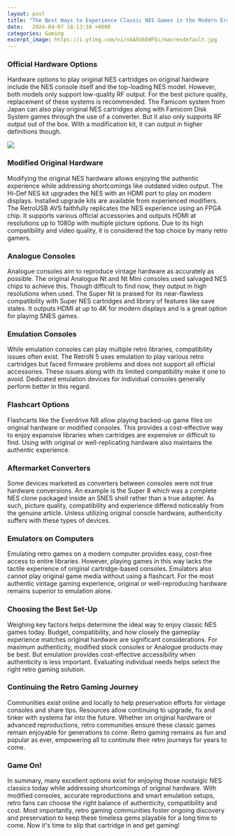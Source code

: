 ```yaml
---
layout: post
title: "The Best Ways to Experience Classic NES Games in the Modern Era"
date:   2024-04-07 18:13:10 +0000
categories: Gaming
excerpt_image: https://i.ytimg.com/vi/n6A5G6EWFGc/maxresdefault.jpg
---
```


### Official Hardware Options
Hardware options to play original NES cartridges on original hardware include the NES console itself and the top-loading NES model. However, both models only support low-quality RF output. For the best picture quality, replacement of these systems is recommended. The Famicom system from Japan can also play original NES cartridges along with Famicom Disk System games through the use of a converter. But it also only supports RF output out of the box. With a modification kit, it can output in higher definitions though.

![](https://i.ytimg.com/vi/n6A5G6EWFGc/maxresdefault.jpg)
### Modified Original Hardware   
Modifying the original NES hardware allows enjoying the authentic experience while addressing shortcomings like outdated video output. The Hi-Def NES kit upgrades the NES with an HDMI port to play on modern displays. Installed upgrade kits are available from experienced modifiers. The RetroUSB AVS faithfully replicates the NES experience using an FPGA chip. It supports various official accessories and outputs HDMI at resolutions up to 1080p with multiple picture options. Due to its high compatibility and video quality, it is considered the top choice by many retro gamers.
### Analogue Consoles
Analogue consoles aim to reproduce vintage hardware as accurately as possible. The original Analogue Nt and Nt Mini consoles used salvaged NES chips to achieve this. Though difficult to find now, they output in high resolutions when used. The Super Nt is praised for its near-flawless compatibility with Super NES cartridges and library of features like save states. It outputs HDMI at up to 4K for modern displays and is a great option for playing SNES games.
### Emulation Consoles
While emulation consoles can play multiple retro libraries, compatibility issues often exist. The RetroN 5 uses emulation to play various retro cartridges but faced firmware problems and does not support all official accessories. These issues along with its limited compatibility make it one to avoid. Dedicated emulation devices for individual consoles generally perform better in this regard.
### Flashcart Options  
Flashcarts like the Everdrive N8 allow playing backed-up game files on original hardware or modified consoles. This provides a cost-effective way to enjoy expansive libraries when cartridges are expensive or difficult to find. Using with original or well-replicating hardware also maintains the authentic experience.
### Aftermarket Converters
Some devices marketed as converters between consoles were not true hardware conversions. An example is the Super 8 which was a complete NES clone packaged inside an SNES shell rather than a true adapter. As such, picture quality, compatibility and experience differed noticeably from the genuine article. Unless utilizing original console hardware, authenticity suffers with these types of devices.
### Emulators on Computers
Emulating retro games on a modern computer provides easy, cost-free access to entire libraries. However, playing games in this way lacks the tactile experience of original cartridge-based consoles. Emulators also cannot play original game media without using a flashcart. For the most authentic vintage gaming experience, original or well-reproducing hardware remains superior to emulation alone.
### Choosing the Best Set-Up
Weighing key factors helps determine the ideal way to enjoy classic NES games today. Budget, compatibility, and how closely the gameplay experience matches original hardware are significant considerations. For maximum authenticity, modified stock consoles or Analogue products may be best. But emulation provides cost-effective accessibility when authenticity is less important. Evaluating individual needs helps select the right retro gaming solution.
### Continuing the Retro Gaming Journey
Communities exist online and locally to help preservation efforts for vintage consoles and share tips. Resources allow continuing to upgrade, fix and tinker with systems far into the future. Whether on original hardware or advanced reproductions, retro communities ensure these classic games remain enjoyable for generations to come. Retro gaming remains as fun and popular as ever, empowering all to continute their retro journeys for years to come.
### Game On!
In summary, many excellent options exist for enjoying those nostalgic NES classics today while addressing shortcomings of original hardware. With modified consoles, accurate reproductions and smart emulation setups, retro fans can choose the right balance of authenticity, compatibility and cost. Most importantly, retro gaming communities foster ongoing discovery and preservation to keep these timeless gems playable for a long time to come. Now it's time to slip that cartridge in and get gaming!